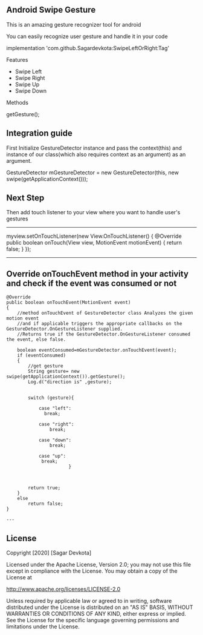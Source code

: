 ## **Android Swipe Gesture**

 This is an amazing gesture recognizer tool for android

You can easily recognize user gesture and handle it in your code



implementation 'com.github.Sagardevkota:SwipeLeftOrRight:Tag'


Features

* Swipe Left
* Swipe Right
* Swipe Up
* Swipe Down

Methods

getGesture();

## **Integration guide**

First Initialize GestureDetector instance and pass the context(this) and instance of our class(which also requires context as an argument) as an argument.



GestureDetector mGestureDetector = new GestureDetector(this, new swipe(getApplicationContext()));



## **Next Step**

Then add touch listener to your view where you want to handle user's gestures

---

   myview.setOnTouchListener(new View.OnTouchListener() {
            @Override
            public boolean onTouch(View view, MotionEvent motionEvent) {
              return false;
            }
        });


---

## **Override onTouchEvent method in your activity and check if the event was consumed or not**


      


    @Override
    public boolean onTouchEvent(MotionEvent event)
    {
        //method onTouchEvent of GestureDetector class Analyzes the given motion event
        //and if applicable triggers the appropriate callbacks on the GestureDetector.OnGestureListener supplied.
        //Returns true if the GestureDetector.OnGestureListener consumed the event, else false.

        boolean eventConsumed=mGestureDetector.onTouchEvent(event);
        if (eventConsumed)
        {
            //get gesture
            String gesture= new swipe(getApplicationContext()).getGesture();
            Log.d("direction is" ,gesture);
          

            switch (gesture){

                case "left":
                  break;

                case "right":
                    break;

                case "down":
                    break;

                case "up":
                 break;
                           }



            return true;
        }
        else
            return false;
    }

    ---


   ## **License**

Copyright [2020] [Sagar Devkota]

Licensed under the Apache License, Version 2.0; you may not use this file except in compliance with the License. You may obtain a copy of the License at

 http://www.apache.org/licenses/LICENSE-2.0

Unless required by applicable law or agreed to in writing, software distributed under the License is distributed on an "AS IS" BASIS, WITHOUT WARRANTIES OR CONDITIONS OF ANY KIND, either express or implied. See the License for the specific language governing permissions and limitations under the License.






